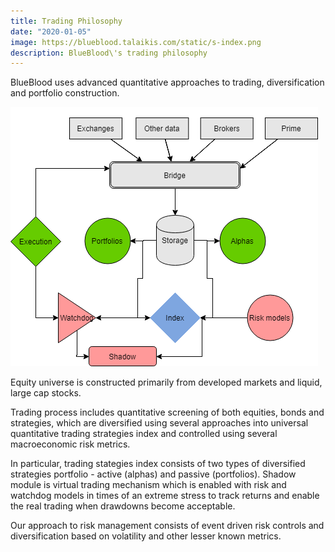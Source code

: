 ```yaml
---
title: Trading Philosophy
date: "2020-01-05"
image: https://blueblood.talaikis.com/static/s-index.png
description: BlueBlood\'s trading philosophy
---
```


BlueBlood uses advanced quantitative approaches to trading, diversification and portfolio construction.

![](../../assets/s-index.png)

Equity universe is constructed primarily from developed markets and liquid, large cap stocks.

Trading process includes quantitative screening of both equities, bonds and strategies, which are diversified using several approaches into universal quantitative trading strategies index and controlled using several macroeconomic risk metrics.

In particular, trading stategies index consists of two types of diversified strategies portfolio - active (alphas) and passive (portfolios). Shadow module is virtual trading mechanism which is enabled with risk and watchdog models in times of an extreme stress to track returns and enable the real trading when drawdowns become acceptable.

Our approach to risk management consists of event driven risk controls and diversification based on volatility and other lesser known metrics.
